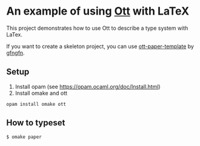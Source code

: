 # An example of using [Ott](https://github.com/ott-lang/ott) with LaTeX
This project demonstrates how to use Ott to describe a type system with LaTex.

If you want to create a skeleton project, you can use [ott-paper-template](https://github.com/gfngfn/ott-paper-template) by [gfngfn](https://github.com/gfngfn).

## Setup
1. Install opam (see https://opam.ocaml.org/doc/Install.html)
2. Install omake and ott
```
opam install omake ott
```

## How to typeset

```console
$ omake paper
```
